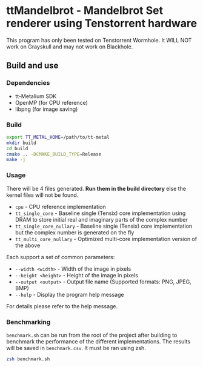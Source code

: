 # ttMandelbrot - Mandelbrot Set renderer using Tenstorrent hardware

This program has only been tested on Tenstorrent Wormhole. It WILL NOT work on Grayskull and may not work on Blackhole.

## Build and use

### Dependencies
- tt-Metalium SDK
- OpenMP (for CPU reference)
- libpng (for image saving)

### Build

```bash
export TT_METAL_HOME=/path/to/tt-metal
mkdir build
cd build
cmake .. -DCMAKE_BUILD_TYPE=Release
make -j
```

### Usage

There will be 4 files generated. **Run them in the build directory** else the kernel files will not be found.

* `cpu` - CPU reference implementation
* `tt_single_core` - Baseline single (Tensix) core implementation using DRAM to store initial real and imaginary parts of the complex number
* `tt_single_core_nullary` - Baseline single (Tensix) core implementation but the complex number is generated on the fly
* `tt_multi_core_nullary` - Optimized multi-core implementation version of the above

Each support a set of common parameters:
- `--width <width>` - Width of the image in pixels
- `--height <height>` - Height of the image in pixels
- `--output <output>` - Output file name (Supported formats: PNG, JPEG, BMP)
- `--help` - Display the program help message

For details please refer to the help message.

### Benchmarking

`benchmark.sh` can be run from the root of the project after building to benchmark the performance of the different implementations. The results will be saved in `benchmark.csv`. It must be ran using zsh.

```bash
zsh benchmark.sh
```
